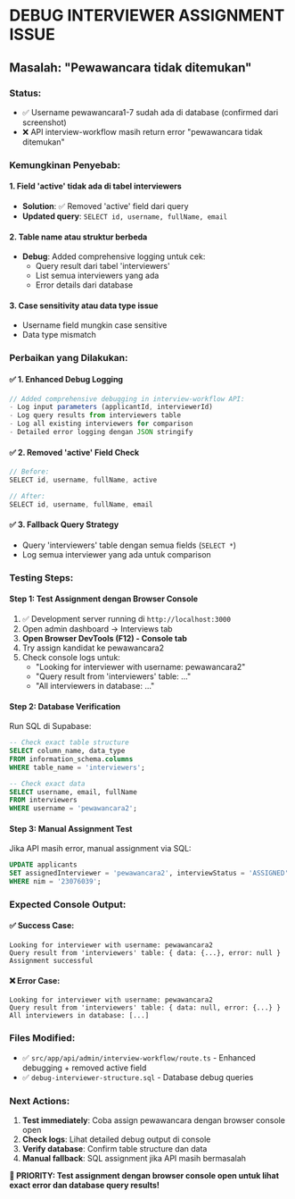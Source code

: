 # DEBUG INTERVIEWER ASSIGNMENT ISSUE

## Masalah: "Pewawancara tidak ditemukan"

### Status:
- ✅ Username pewawancara1-7 sudah ada di database (confirmed dari screenshot)
- ❌ API interview-workflow masih return error "pewawancara tidak ditemukan"

### Kemungkinan Penyebab:

#### 1. Field 'active' tidak ada di tabel interviewers
- **Solution**: ✅ Removed 'active' field dari query
- **Updated query**: `SELECT id, username, fullName, email`

#### 2. Table name atau struktur berbeda
- **Debug**: Added comprehensive logging untuk cek:
  - Query result dari tabel 'interviewers'
  - List semua interviewers yang ada
  - Error details dari database

#### 3. Case sensitivity atau data type issue
- Username field mungkin case sensitive
- Data type mismatch

### Perbaikan yang Dilakukan:

#### ✅ 1. Enhanced Debug Logging
```typescript
// Added comprehensive debugging in interview-workflow API:
- Log input parameters (applicantId, interviewerId)
- Log query results from interviewers table
- Log all existing interviewers for comparison
- Detailed error logging dengan JSON stringify
```

#### ✅ 2. Removed 'active' Field Check
```typescript
// Before:
SELECT id, username, fullName, active

// After: 
SELECT id, username, fullName, email
```

#### ✅ 3. Fallback Query Strategy
- Query 'interviewers' table dengan semua fields (`SELECT *`)
- Log semua interviewer yang ada untuk comparison

### Testing Steps:

#### Step 1: Test Assignment dengan Browser Console
1. ✅ Development server running di `http://localhost:3000`
2. Open admin dashboard → Interviews tab
3. **Open Browser DevTools (F12) - Console tab**
4. Try assign kandidat ke pewawancara2
5. Check console logs untuk:
   - "Looking for interviewer with username: pewawancara2"
   - "Query result from 'interviewers' table: ..."
   - "All interviewers in database: ..."

#### Step 2: Database Verification
Run SQL di Supabase:
```sql
-- Check exact table structure
SELECT column_name, data_type 
FROM information_schema.columns 
WHERE table_name = 'interviewers';

-- Check exact data
SELECT username, email, fullName 
FROM interviewers 
WHERE username = 'pewawancara2';
```

#### Step 3: Manual Assignment Test
Jika API masih error, manual assignment via SQL:
```sql
UPDATE applicants 
SET assignedInterviewer = 'pewawancara2', interviewStatus = 'ASSIGNED'
WHERE nim = '23076039';
```

### Expected Console Output:

#### ✅ Success Case:
```
Looking for interviewer with username: pewawancara2
Query result from 'interviewers' table: { data: {...}, error: null }
Assignment successful
```

#### ❌ Error Case:
```
Looking for interviewer with username: pewawancara2
Query result from 'interviewers' table: { data: null, error: {...} }
All interviewers in database: [...]
```

### Files Modified:

- ✅ `src/app/api/admin/interview-workflow/route.ts` - Enhanced debugging + removed active field
- ✅ `debug-interviewer-structure.sql` - Database debug queries

### Next Actions:

1. **Test immediately**: Coba assign pewawancara dengan browser console open
2. **Check logs**: Lihat detailed debug output di console
3. **Verify database**: Confirm table structure dan data
4. **Manual fallback**: SQL assignment jika API masih bermasalah

**🎯 PRIORITY: Test assignment dengan browser console open untuk lihat exact error dan database query results!**
